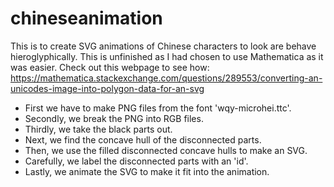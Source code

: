 # chineseanimation

This is to create SVG animations of Chinese characters to look are behave hieroglyphically.
This is unfinished as I had chosen to use Mathematica as it was easier.
Check out this webpage to see how: https://mathematica.stackexchange.com/questions/289553/converting-an-unicodes-image-into-polygon-data-for-an-svg

- First we have to make PNG files from the font 'wqy-microhei.ttc'.
- Secondly, we break the PNG into RGB files.
- Thirdly, we take the black parts out.
- Next, we find the concave hull of the disconnected parts.
- Then, we use the filled disconnected concave hulls to make an SVG.
- Carefully, we label the disconnected parts with an 'id'.
- Lastly, we animate the SVG to make it fit into the animation.
